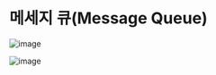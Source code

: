 # 메세지 큐(Message Queue)

![image](https://user-images.githubusercontent.com/93081720/233514081-56e25598-8ed2-46f2-a1e5-6d1614c3f2f0.png)

![image](https://user-images.githubusercontent.com/93081720/233524870-bfd82e86-8943-4135-90a3-6584b00771ef.png)